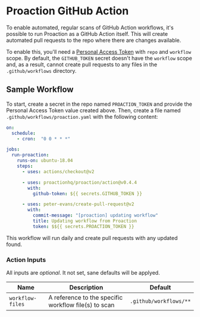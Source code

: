 # Proaction GitHub Action

To enable automated, regular scans of GitHub Action workflows, it's possible to run Proaction as a GitHub Action itself. This will create automated pull requests to the repo where there are changes available.

To enable this, you'll need a [Personal Access Token](https://help.github.com/en/github/authenticating-to-github/creating-a-personal-access-token-for-the-command-line) with `repo` and `workflow` scope. By default, the `GITHUB_TOKEN` secret doesn't have the `workflow` scope and, as a result, cannot create pull requests to any files in the `.github/workflows` directory.

## Sample Workflow

To start, create a secret in the repo named `PROACTION_TOKEN` and provide the Personal Access Token value created above. Then, create a file named `.github/workflows/proaction.yaml` with the following content:

```yaml
on:
  schedule:
    - cron:  "0 0 * * *"

jobs:
  run-proaction:
    runs-on: ubuntu-18.04
    steps:
      - uses: actions/checkout@v2

      - uses: proactionhq/proaction/action@v0.4.4
        with:
          github-token: ${{ secrets.GITHUB_TOKEN }}

      - uses: peter-evans/create-pull-request@v2
        with:
          commit-message: "[proaction] updating workflow"
          title: Updating workflow from Proaction
          token: $${{ secrets.PROACTION_TOKEN }}
```

This workflow will run daily and create pull requests with any updated found.

### Action Inputs

All inputs are *optional*. It not set, sane defaults will be applyed.

| Name | Description | Default |
|------|-------------|---------|
| `workflow-files` | A reference to the specific workflow file(s) to scan | `.github/workflows/**` |

